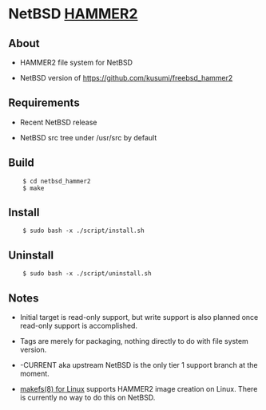 NetBSD [HAMMER2](https://gitweb.dragonflybsd.org/dragonfly.git/blob/HEAD:/sys/vfs/hammer2/DESIGN)
========

## About

+ HAMMER2 file system for NetBSD

+ NetBSD version of https://github.com/kusumi/freebsd_hammer2

## Requirements

+ Recent NetBSD release

+ NetBSD src tree under /usr/src by default

## Build

        $ cd netbsd_hammer2
        $ make

## Install

        $ sudo bash -x ./script/install.sh

## Uninstall

        $ sudo bash -x ./script/uninstall.sh

## Notes

+ Initial target is read-only support, but write support is also planned once read-only support is accomplished.

+ Tags are merely for packaging, nothing directly to do with file system version.

+ -CURRENT aka upstream NetBSD is the only tier 1 support branch at the moment.

+ [makefs(8) for Linux](https://github.com/kusumi/makefs) supports HAMMER2 image creation on Linux. There is currently no way to do this on NetBSD.
